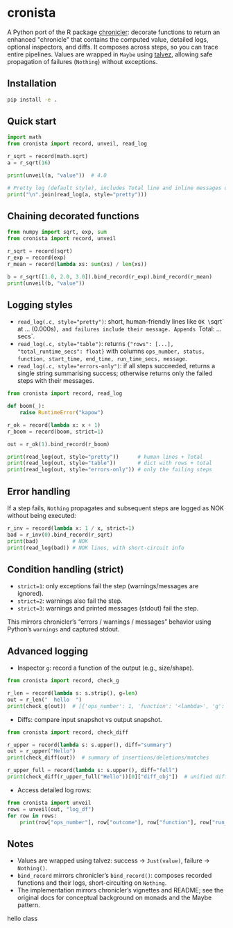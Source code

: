 # cronista

A Python port of the R package [chronicler](https://github.com/b-rodrigues/chronicler): decorate functions to return an enhanced "chronicle" that contains the computed value, detailed logs, optional inspectors, and diffs. It composes across steps, so you can trace entire pipelines. Values are wrapped in `Maybe` using [talvez](https://github.com/b-rodrigues/talvez), allowing safe propagation of failures (`Nothing`) without exceptions.

## Installation

```bash
pip install -e .
```

## Quick start

```python
import math
from cronista import record, unveil, read_log

r_sqrt = record(math.sqrt)
a = r_sqrt(16)

print(unveil(a, "value"))  # 4.0

# Pretty log (default style), includes Total line and inline messages on failures
print("\n".join(read_log(a, style="pretty")))
```

## Chaining decorated functions

```python
from numpy import sqrt, exp, sum
from cronista import record, unveil

r_sqrt = record(sqrt)
r_exp = record(exp)
r_mean = record(lambda xs: sum(xs) / len(xs))

b = r_sqrt([1.0, 2.0, 3.0]).bind_record(r_exp).bind_record(r_mean)
print(unveil(b, "value"))
```

## Logging styles

- `read_log(.c, style="pretty")`: short, human-friendly lines like `OK \`sqrt\` at ... (0.000s)`, and failures include their message. Appends `Total: ... secs`.
- `read_log(.c, style="table")`: returns `{"rows": [...], "total_runtime_secs": float}` with columns `ops_number, status, function, start_time, end_time, run_time_secs, message`.
- `read_log(.c, style="errors-only")`: if all steps succeeded, returns a single string summarising success; otherwise returns only the failed steps with their messages.

```python
from cronista import record, read_log

def boom(_):
    raise RuntimeError("kapow")

r_ok = record(lambda x: x + 1)
r_boom = record(boom, strict=1)

out = r_ok(1).bind_record(r_boom)

print(read_log(out, style="pretty"))      # human lines + Total
print(read_log(out, style="table"))       # dict with rows + total
print(read_log(out, style="errors-only")) # only the failing steps
```

## Error handling


If a step fails, `Nothing` propagates and subsequent steps are logged as NOK
without being executed:

```python
r_inv = record(lambda x: 1 / x, strict=1)
bad = r_inv(0).bind_record(r_sqrt)
print(bad)           # NOK
print(read_log(bad)) # NOK lines, with short-circuit info
```

## Condition handling (strict)

- `strict=1`: only exceptions fail the step (warnings/messages are ignored).
- `strict=2`: warnings also fail the step.
- `strict=3`: warnings and printed messages (stdout) fail the step.

This mirrors chronicler’s “errors / warnings / messages” behavior using Python’s
`warnings` and captured stdout.

## Advanced logging

- Inspector `g`: record a function of the output (e.g., size/shape).

```python
from cronista import record, check_g

r_len = record(lambda s: s.strip(), g=len)
out = r_len("  hello  ")
print(check_g(out))  # [{'ops_number': 1, 'function': '<lambda>', 'g': 5}]
```

- Diffs: compare input snapshot vs output snapshot.

```python
from cronista import record, check_diff

r_upper = record(lambda s: s.upper(), diff="summary")
out = r_upper("Hello")
print(check_diff(out))  # summary of insertions/deletions/matches

r_upper_full = record(lambda s: s.upper(), diff="full")
print(check_diff(r_upper_full("Hello"))[0]["diff_obj"])  # unified diff lines
```

- Access detailed log rows:

```python
from cronista import unveil
rows = unveil(out, "log_df")
for row in rows:
    print(row["ops_number"], row["outcome"], row["function"], row["run_time"])
```

## Notes

- Values are wrapped using talvez: success → `Just(value)`, failure →
  `Nothing()`.
- `bind_record` mirrors chronicler’s `bind_record()`: composes recorded
  functions and their logs, short-circuiting on `Nothing`.
- The implementation mirrors chronicler’s vignettes and README; see the original
  docs for conceptual background on monads and the Maybe pattern.

hello class
